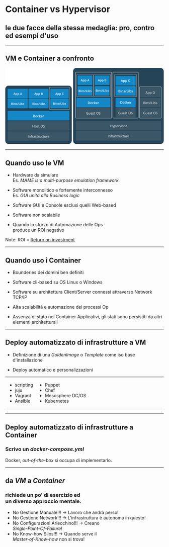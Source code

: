 # Container vs Hypervisor

## le due facce della stessa medaglia: pro, contro ed esempi d'uso

---

## VM e Container a confronto

![Vm vs Container](03_CvsH/img/containers-vms-together@2x.png)
<!-- .element height="90%" width="90%" -->

---

## Quando uso le VM

* Hardware da simulare<br>Es. <i>MAME is a multi-purpose emulation framework.</i>

* Software monolitico e fortemente interconnesso<br>Es. <i>GUI unita alla Business logic</i>

* Software GUI e Console esclusi quelli Web-based

* Software non scalabile

* Quando lo sforzo di Automazione delle Ops<br>produce un ROI negativo

Note: ROI = [Return on investment](https://it.wikipedia.org/wiki/Return_on_investment)

---

## Quando uso i Container

* Bounderies dei domini ben definiti

* Software cli-based su OS Linux o Windows

* Software su architettura Client/Server connessi attraverso Network TCP/IP

* Alta scalabilità e automazione dei processi Op

* Assenza di stato nei Container Applicativi, gli stati sono persistiti da altri elementi architetturali

---

## Deploy automatizzato di infrastrutture a VM

* Definizione di una _GoldenImage_ o _Template_ come iso base d'installazione

* Deploy automatico e personalizzazioni

<table>
  <tbody>
    <tr>
      <td style="center; vertical-align: middle;">
        <ul>
          <li>scripting</li>
          <li>juju</li>
          <li>Vagrant</li>
          <li>Ansible</li>
        </ul>
      </td>
      <td style="center; vertical-align: middle; width:500px;">
        <ul>
          <li>Puppet</li>
          <li>Chef</li>
          <li>Mesosphere DC/OS</li>
          <li>Kubernetes</li>
        </ul>
      </td>
    </tr>
  </tbody>
</table>

---

## Deploy automatizzato di infrastrutture a Container

### Scrivo un _docker-compose.yml_ 

Docker, _out-of-the-box_ si occupa di implementarlo.

---

## da _VM_ a _Container_ 
### richiede un po' di esercizio ed<br>un diverso approccio mentale.

* No Gestione Manuale!!! -> Lavoro che andrà perso!
* No Gestione Network!!! -> L'infrastruttura è autonoma in questo!
* No Configurazioni Arlecchino!!! -> Creano<br>_Single-Point-Of-Failure_!
* No Know-how Silos!!! -> Quando serve il<br>_Master-of-Know-how_ non si trova!
